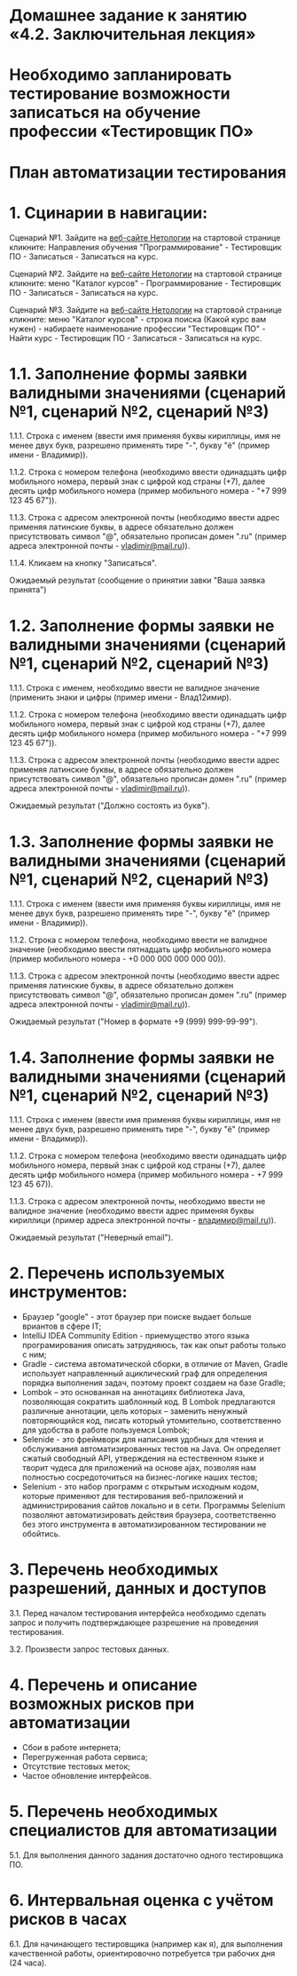 # Домашнее задание к занятию «4.2. Заключительная лекция»

#  Необходимо запланировать тестирование возможности записаться на обучение профессии «Тестировщик ПО»

# План автоматизации тестирования

# 1. Сцинарии в навигации:

Сценарий №1. Зайдите на [веб-сайте Нетологии](https://netology.ru/) на стартовой странице кликните:
Направления обучения "Программирование" - Тестировщик ПО - Записаться - Записаться на курс.

Сценарий №2. Зайдите на [веб-сайте Нетологии](https://netology.ru/) на стартовой странице кликните:
меню "Каталог курсов" - Программирование - Тестировщик ПО - Записаться - Записаться на курс.

Сценарий №3. Зайдите на [веб-сайте Нетологии](https://netology.ru/) на стартовой странице кликните:
меню "Каталог курсов" - строка поиска (Какой курс вам нужен) - набираете наименование профессии "Тестировщик ПО" - 
Найти курс - Тестировщик ПО - Записаться - Записаться на курс.

# 1.1. Заполнение формы заявки валидными значениями (сценарий №1, сценарий №2, сценарий №3)
1.1.1. Строка с именем (ввести имя применяя буквы кириллицы, имя не менее двух букв, разрешено применять тире "-", 
букву "ё" (пример имени - Владимир)).

1.1.2. Строка с номером телефона (необходимо ввести одинадцать цифр мобильного номера, первый знак с цифрой код страны 
(+7), далее десять цифр мобильного номера (пример мобильного номера - "+7 999 123 45 67")).

1.1.3. Строка с адресом электронной почты (необходимо ввести адрес применяя латинские буквы, в адресе обязательно должен 
присутствовать символ "@", обязательно прописан домен ".ru" 
(пример адреса электронной почты - vladimir@mail.ru)).

1.1.4. Кликаем на кнопку "Записаться".

Ожидаемый результат (сообщение о принятии завки "Ваша заявка принята")

# 1.2. Заполнение формы заявки не валидными значениями (сценарий №1, сценарий №2, сценарий №3)
1.1.1. Строка с именем, необходимо ввести не валидное значение (применить знаки и цифры 
(пример имени - Влад12имир).

1.1.2. Строка с номером телефона (необходимо ввести одинадцать цифр мобильного номера, первый знак с цифрой код страны
(+7), далее десять цифр мобильного номера (пример мобильного номера - "+7 999 123 45 67")).

1.1.3. Строка с адресом электронной почты (необходимо ввести адрес применяя латинские буквы, в адресе обязательно должен
присутствовать символ "@", обязательно прописан домен ".ru"
(пример адреса электронной почты - vladimir@mail.ru)).

Ожидаемый результат ("Должно состоять из букв").

# 1.3. Заполнение формы заявки не валидными значениями (сценарий №1, сценарий №2, сценарий №3)
1.1.1. Строка с именем (ввести имя применяя буквы кириллицы, имя не менее двух букв, разрешено применять тире "-",
букву "ё" (пример имени - Владимир)).

1.1.2. Строка с номером телефона, необходимо ввести не валидное значение (необходимо ввести пятнадцать цифр мобильного 
номера (пример мобильного номера - +0 000 000 000 000 00)).

1.1.3. Строка с адресом электронной почты (необходимо ввести адрес применяя латинские буквы, в адресе обязательно должен
присутствовать символ "@", обязательно прописан домен ".ru" 
(пример адреса электронной почты - vladimir@mail.ru)).

Ожидаемый результат ("Номер в формате +9 (999) 999-99-99").

# 1.4. Заполнение формы заявки не валидными значениями (сценарий №1, сценарий №2, сценарий №3)
1.1.1. Строка с именем (ввести имя применяя буквы кириллицы, имя не менее двух букв, разрешено применять тире "-",
букву "ё" (пример имени - Владимир)).

1.1.2. Строка с номером телефона (необходимо ввести одинадцать цифр мобильного номера, первый знак с цифрой код страны
(+7), далее десять цифр мобильного номера (пример мобильного номера - +7 999 123 45 67)).

1.1.3. Строка с адресом электронной почты, необходимо ввести не валидное значение (необходимо ввести адрес применяя 
буквы кириллици (пример адреса электронной почты - владимир@mail.ru)).

Ожидаемый результат ("Неверный email").

# 2. Перечень используемых инструментов:
* Браузер "google" - этот браузер при поиске выдает больше вриантов в сфере IT;
* IntelliJ IDEA Community Edition - приемущество этого языка програмирования описать затрудняюсь, так как опыт работы 
только с ним;
* Gradle - система автоматической сборки, в отличие от Maven, Gradle использует направленный ациклический граф для 
определения порядка выполнения задач, поэтому проект создаем на базе Gradle;
* Lombok – это основанная на аннотациях библиотека Java, позволяющая сократить шаблонный код. В Lombok предлагаются 
различные аннотации, цель которых – заменить ненужный повторяющийся код, писать который утомительно, соответственно 
для удобства в работе пользуемся Lombok;
* Selenide - это фреймворк для написания удобных для чтения и обслуживания автоматизированных тестов на Java. Он 
определяет сжатый свободный API, утверждения на естественном языке и творит чудеса для приложений на основе ajax, 
позволяя нам полностью сосредоточиться на бизнес-логике наших тестов;
* Selenium - это набор программ с открытым исходным кодом, которые применяют для тестирования веб-приложений и 
администрирования сайтов локально и в сети. Программы Selenium позволяют автоматизировать действия браузера, 
соответственно без этого инструмента в автоматизированном тестировании не обойтись. 

# 3. Перечень необходимых разрешений, данных и доступов
3.1. Перед началом тестирования интерфейса необходимо сделать запрос и получить подтверждающее разрешение на проведения 
тестирования.

3.2. Произвести запрос тестовых данных.

# 4. Перечень и описание возможных рисков при автоматизации
* Сбои в работе интернета;
* Перегруженная работа сервиса;
* Отсутствие тестовых меток;
* Частое обновление интерфейсов.

# 5. Перечень необходимых специалистов для автоматизации
5.1. Для выполнения данного задания достаточно одного тестировщика ПО.

# 6. Интервальная оценка с учётом рисков в часах
6.1. Для начинающего тестировщика (например как я), для выполнения качественной работы, ориентировочно потребуется три 
рабочих дня (24 часа).
